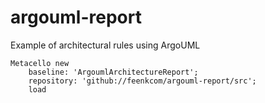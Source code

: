 # argouml-report
Example of architectural rules using ArgoUML

```
Metacello new
    baseline: 'ArgoumlArchitectureReport';
    repository: 'github://feenkcom/argouml-report/src';
    load
````
